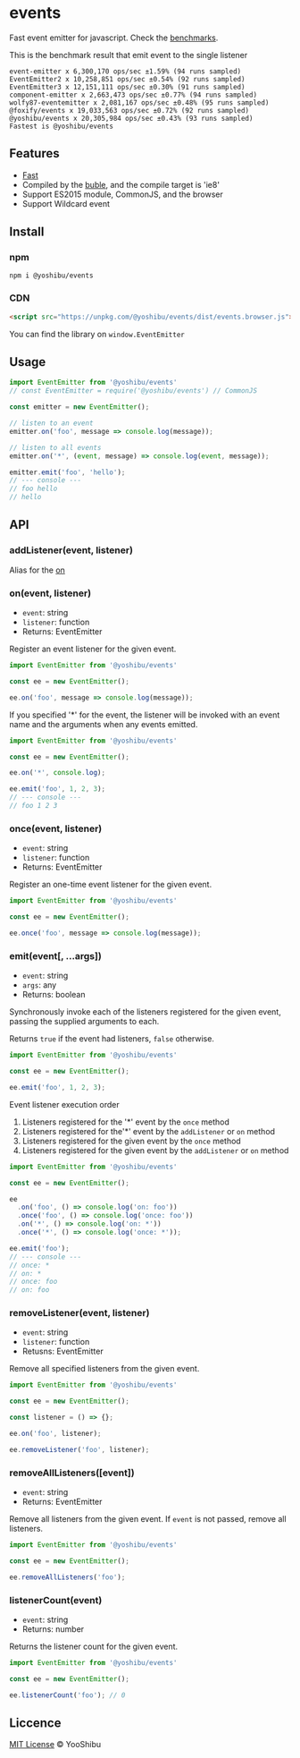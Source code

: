 # events

Fast event emitter for javascript. Check the [benchmarks](https://github.com/YooShibu/events/tree/master/benchmarks).

This is the benchmark result that emit event to the single listener
```
event-emitter x 6,300,170 ops/sec ±1.59% (94 runs sampled)
EventEmitter2 x 10,258,851 ops/sec ±0.54% (92 runs sampled)
EventEmitter3 x 12,151,111 ops/sec ±0.30% (91 runs sampled)
component-emitter x 2,663,473 ops/sec ±0.77% (94 runs sampled)
wolfy87-eventemitter x 2,081,167 ops/sec ±0.48% (95 runs sampled)
@foxify/events x 19,033,563 ops/sec ±0.72% (92 runs sampled)
@yoshibu/events x 20,305,984 ops/sec ±0.43% (93 runs sampled)
Fastest is @yoshibu/events
```

## Features
- [Fast](https://github.com/YooShibu/events/tree/master/benchmarks)
- Compiled by the [buble](https://buble.surge.sh/guide), and the compile target is 'ie8'
- Support ES2015 module, CommonJS, and the browser
- Support Wildcard event

## Install

### npm
```shell
npm i @yoshibu/events
```

### CDN
```html
<script src="https://unpkg.com/@yoshibu/events/dist/events.browser.js"></script>
```
You can find the library on `window.EventEmitter`

## Usage
```javascript
import EventEmitter from '@yoshibu/events'
// const EventEmitter = require('@yoshibu/events') // CommonJS

const emitter = new EventEmitter();

// listen to an event
emitter.on('foo', message => console.log(message));

// listen to all events
emitter.on('*', (event, message) => console.log(event, message));

emitter.emit('foo', 'hello');
// --- console ---
// foo hello
// hello
```

## API

### addListener(event, listener)

Alias for the [on](#on)

### on(event, listener)

- `event`: string
- `listener`: function
- Returns: EventEmitter

Register an event listener for the given event.

```javascript
import EventEmitter from '@yoshibu/events'

const ee = new EventEmitter();

ee.on('foo', message => console.log(message));
```

If you specified '*' for the event, the listener will be invoked with an event name and the arguments when any events emitted.

```javascript
import EventEmitter from '@yoshibu/events'

const ee = new EventEmitter();

ee.on('*', console.log);

ee.emit('foo', 1, 2, 3);
// --- console ---
// foo 1 2 3
```

### once(event, listener)

- `event`: string
- `listener`: function
- Returns: EventEmitter

Register an one-time event listener for the given event.

```javascript
import EventEmitter from '@yoshibu/events'

const ee = new EventEmitter();

ee.once('foo', message => console.log(message));
```

### emit(event[, ...args])

- `event`: string
- `args`: any
- Returns: boolean

Synchronously invoke each of the listeners registered for the given event, passing the supplied arguments to each.

Returns `true` if the event had listeners, `false` otherwise.

```javascript
import EventEmitter from '@yoshibu/events'

const ee = new EventEmitter();

ee.emit('foo', 1, 2, 3);
```

Event listener execution order

1. Listeners registered for the '*' event by the `once` method
1. Listeners registered for the'*' event by the `addListener` or `on` method
1. Listeners registered for the given event by the `once` method
1. Listeners registered for the given event by the `addListener` or `on` method

```javascript
import EventEmitter from '@yoshibu/events'

const ee = new EventEmitter();

ee
  .on('foo', () => console.log('on: foo'))
  .once('foo', () => console.log('once: foo'))
  .on('*', () => console.log('on: *'))
  .once('*', () => console.log('once: *'));

ee.emit('foo');
// --- console ---
// once: *
// on: *
// once: foo
// on: foo
```

### removeListener(event, listener)

- `event`: string
- `listener`: function
- Retusns: EventEmitter

Remove all specified listeners from the given event.

```javascript
import EventEmitter from '@yoshibu/events'

const ee = new EventEmitter();

const listener = () => {};

ee.on('foo', listener);

ee.removeListener('foo', listener);
```

### removeAllListeners([event])

- `event`: string
- Returns: EventEmitter

Remove all listeners from the given event. If `event` is not passed, remove all listeners.

```javascript
import EventEmitter from '@yoshibu/events'

const ee = new EventEmitter();

ee.removeAllListeners('foo');
```

### listenerCount(event)

- `event`: string
- Returns: number

Returns the listener count for the given event.

```javascript
import EventEmitter from '@yoshibu/events'

const ee = new EventEmitter();

ee.listenerCount('foo'); // 0
```

## Liccence
[MIT License](https://opensource.org/licenses/MIT) © YooShibu